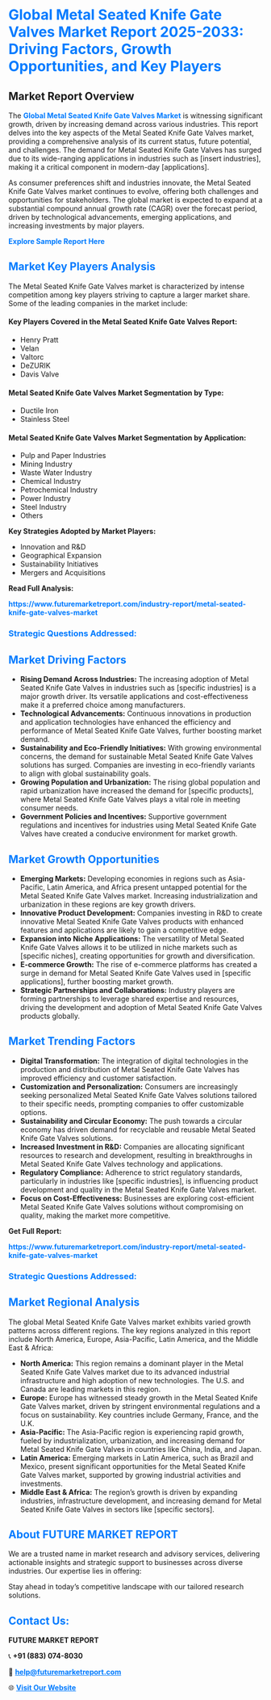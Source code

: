 <h1 style="color: #007BFF;">Global Metal Seated Knife Gate Valves Market Report 2025-2033: Driving Factors, Growth Opportunities, and Key Players</h1>

<section id="overview">
<h2>Market Report Overview</h2>
<p>The <a href="https://www.futuremarketreport.com/industry-report/metal-seated-knife-gate-valves-market" style="color: #007BFF; text-decoration: none;"><strong>Global Metal Seated Knife Gate Valves Market</strong></a> is witnessing significant growth, driven by increasing demand across various industries. This report delves into the key aspects of the Metal Seated Knife Gate Valves market, providing a comprehensive analysis of its current status, future potential, and challenges. The demand for Metal Seated Knife Gate Valves has surged due to its wide-ranging applications in industries such as [insert industries], making it a critical component in modern-day [applications].</p>
<p>As consumer preferences shift and industries innovate, the Metal Seated Knife Gate Valves market continues to evolve, offering both challenges and opportunities for stakeholders. The global market is expected to expand at a substantial compound annual growth rate (CAGR) over the forecast period, driven by technological advancements, emerging applications, and increasing investments by major players.</p>
</section>

<section id="overview">
<p><a href="https://www.futuremarketreport.com/request-sample/reportId=29298" style="color: #007BFF; text-decoration: none;"><strong>Explore Sample Report Here</strong></a></p>
</section>

<section id="key-players">
<h2 style="color: #007BFF;">Market Key Players Analysis</h2>
<p>The Metal Seated Knife Gate Valves market is characterized by intense competition among key players striving to capture a larger market share. Some of the leading companies in the market include:</p>
<h4>Key Players Covered in the Metal Seated Knife Gate Valves Report:</h4>
<ul><li>Henry Pratt</li><li>Velan</li><li>Valtorc</li><li>DeZURIK</li><li>Davis Valve</li></ul>
<h4>Metal Seated Knife Gate Valves Market Segmentation by Type:</h4>
<ul><li>Ductile Iron</li><li>Stainless Steel</li></ul>

<h4>Metal Seated Knife Gate Valves Market Segmentation by Application:</h4>
<ul><li>Pulp and Paper Industries</li><li>Mining Industry</li><li>Waste Water Industry</li><li>Chemical Industry</li><li>Petrochemical Industry</li><li>Power Industry</li><li>Steel Industry</li><li>Others</li></ul>
<p><strong>Key Strategies Adopted by Market Players:</strong></p>
<ul>
<li>Innovation and R&D</li>
<li>Geographical Expansion</li>
<li>Sustainability Initiatives</li>
<li>Mergers and Acquisitions</li>
</ul>
</section>

<section>
<p><strong>Read Full Analysis: </strong></p><a href="https://www.futuremarketreport.com/industry-report/metal-seated-knife-gate-valves-market" style="color: #007BFF; text-decoration: none;"><strong>https://www.futuremarketreport.com/industry-report/metal-seated-knife-gate-valves-market</strong></a>
<h3 style="color: #007BFF;">Strategic Questions Addressed:</h3>
</section>

<section id="driving-factors">
<h2 style="color: #007BFF;">Market Driving Factors</h2>
<ul>
<li><strong>Rising Demand Across Industries:</strong> The increasing adoption of Metal Seated Knife Gate Valves in industries such as [specific industries] is a major growth driver. Its versatile applications and cost-effectiveness make it a preferred choice among manufacturers.</li>
<li><strong>Technological Advancements:</strong> Continuous innovations in production and application technologies have enhanced the efficiency and performance of Metal Seated Knife Gate Valves, further boosting market demand.</li>
<li><strong>Sustainability and Eco-Friendly Initiatives:</strong> With growing environmental concerns, the demand for sustainable Metal Seated Knife Gate Valves solutions has surged. Companies are investing in eco-friendly variants to align with global sustainability goals.</li>
<li><strong>Growing Population and Urbanization:</strong> The rising global population and rapid urbanization have increased the demand for [specific products], where Metal Seated Knife Gate Valves plays a vital role in meeting consumer needs.</li>
<li><strong>Government Policies and Incentives:</strong> Supportive government regulations and incentives for industries using Metal Seated Knife Gate Valves have created a conducive environment for market growth.</li>
</ul>
</section>

<section id="growth-opportunities">
<h2 style="color: #007BFF;">Market Growth Opportunities</h2>
<ul>
<li><strong>Emerging Markets:</strong> Developing economies in regions such as Asia-Pacific, Latin America, and Africa present untapped potential for the Metal Seated Knife Gate Valves market. Increasing industrialization and urbanization in these regions are key growth drivers.</li>
<li><strong>Innovative Product Development:</strong> Companies investing in R&D to create innovative Metal Seated Knife Gate Valves products with enhanced features and applications are likely to gain a competitive edge.</li>
<li><strong>Expansion into Niche Applications:</strong> The versatility of Metal Seated Knife Gate Valves allows it to be utilized in niche markets such as [specific niches], creating opportunities for growth and diversification.</li>
<li><strong>E-commerce Growth:</strong> The rise of e-commerce platforms has created a surge in demand for Metal Seated Knife Gate Valves used in [specific applications], further boosting market growth.</li>
<li><strong>Strategic Partnerships and Collaborations:</strong> Industry players are forming partnerships to leverage shared expertise and resources, driving the development and adoption of Metal Seated Knife Gate Valves products globally.</li>
</ul>
</section>

<section id="trending-factors">
<h2 style="color: #007BFF;">Market Trending Factors</h2>
<ul>
<li><strong>Digital Transformation:</strong> The integration of digital technologies in the production and distribution of Metal Seated Knife Gate Valves has improved efficiency and customer satisfaction.</li>
<li><strong>Customization and Personalization:</strong> Consumers are increasingly seeking personalized Metal Seated Knife Gate Valves solutions tailored to their specific needs, prompting companies to offer customizable options.</li>
<li><strong>Sustainability and Circular Economy:</strong> The push towards a circular economy has driven demand for recyclable and reusable Metal Seated Knife Gate Valves solutions.</li>
<li><strong>Increased Investment in R&D:</strong> Companies are allocating significant resources to research and development, resulting in breakthroughs in Metal Seated Knife Gate Valves technology and applications.</li>
<li><strong>Regulatory Compliance:</strong> Adherence to strict regulatory standards, particularly in industries like [specific industries], is influencing product development and quality in the Metal Seated Knife Gate Valves market.</li>
<li><strong>Focus on Cost-Effectiveness:</strong> Businesses are exploring cost-efficient Metal Seated Knife Gate Valves solutions without compromising on quality, making the market more competitive.</li>
</ul>
</section>

<section>
<p><strong>Get Full Report: </strong></p><a href="https://www.futuremarketreport.com/industry-report/metal-seated-knife-gate-valves-market" style="color: #007BFF; text-decoration: none;"><strong>https://www.futuremarketreport.com/industry-report/metal-seated-knife-gate-valves-market</strong></a>
<h3 style="color: #007BFF;">Strategic Questions Addressed:</h3>
</section>


<section id="regional-analysis">
<h2 style="color: #007BFF;">Market Regional Analysis</h2>
<p>The global Metal Seated Knife Gate Valves market exhibits varied growth patterns across different regions. The key regions analyzed in this report include North America, Europe, Asia-Pacific, Latin America, and the Middle East & Africa:</p>
<ul>
<li><strong>North America:</strong> This region remains a dominant player in the Metal Seated Knife Gate Valves market due to its advanced industrial infrastructure and high adoption of new technologies. The U.S. and Canada are leading markets in this region.</li>
<li><strong>Europe:</strong> Europe has witnessed steady growth in the Metal Seated Knife Gate Valves market, driven by stringent environmental regulations and a focus on sustainability. Key countries include Germany, France, and the U.K.</li>
<li><strong>Asia-Pacific:</strong> The Asia-Pacific region is experiencing rapid growth, fueled by industrialization, urbanization, and increasing demand for Metal Seated Knife Gate Valves in countries like China, India, and Japan.</li>
<li><strong>Latin America:</strong> Emerging markets in Latin America, such as Brazil and Mexico, present significant opportunities for the Metal Seated Knife Gate Valves market, supported by growing industrial activities and investments.</li>
<li><strong>Middle East & Africa:</strong> The region’s growth is driven by expanding industries, infrastructure development, and increasing demand for Metal Seated Knife Gate Valves in sectors like [specific sectors].</li>
</ul>
</section>

<footer>
<h2 style="color: #007BFF;">About FUTURE MARKET REPORT</h2>
<p>We are a trusted name in market research and advisory services, delivering actionable insights and strategic support to businesses across diverse industries. Our expertise lies in offering:</p>

<p>Stay ahead in today’s competitive landscape with our tailored research solutions.</p>

<h2 style="color: #007BFF;">Contact Us:</h2>
<p><strong>FUTURE MARKET REPORT</strong></p>
<p>📞 <strong>+91 (883) 074-8030</strong></p>
<p>📧 <strong><a href="mailto:help@futuremarketreport.com" style="color: #007BFF;">help@futuremarketreport.com</a></strong></p>
<p>🌐 <strong><a href="https://www.futuremarketreport.com/" style="color: #007BFF;">Visit Our Website</a></strong></p>
</footer>